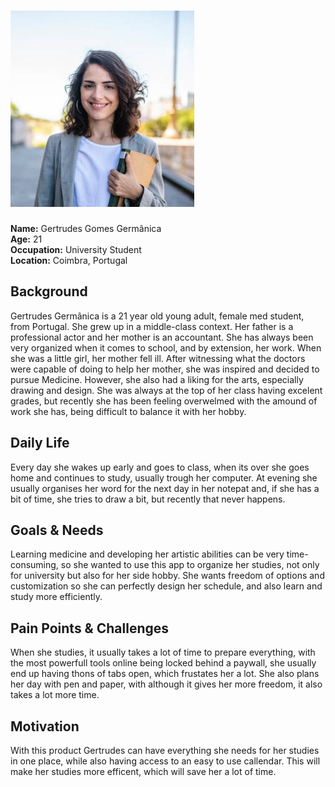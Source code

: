 # ![Persona Name](persona1.jpeg)  
**Name:** Gertrudes Gomes Germânica  
**Age:** 21  
**Occupation:** University Student  
**Location:** Coimbra, Portugal  

## Background  
Gertrudes Germânica is a 21 year old young adult, female med student, from Portugal. She grew up in a middle-class context. Her father is a professional actor and her mother is an accountant. She has always been very organized when it comes to school, and by extension, her work. When she was a little girl, her mother fell ill. After witnessing what the doctors were capable of doing to help her mother, she was inspired and decided to pursue Medicine. However, she also had a liking for the arts, especially drawing and design.
She was always at the top of her class having excelent grades, but recently she has been feeling overwelmed with the amound of work she has, being difficult to balance it with her hobby.

## Daily Life  
Every day she wakes up early and goes to class, when its over she goes home and continues to study, usually trough her computer. At evening she usually organises her word for the next day in her notepat and, if she has a bit of time, she tries to draw a bit, but recently that never happens.

## Goals & Needs    
Learning medicine and developing her artistic abilities can be very time-consuming, so she wanted to use this app to organize her studies, not only for university but also for her side hobby. She wants freedom of options and customization so she can perfectly design her schedule, and also learn and study more efficiently.

## Pain Points & Challenges    
When she studies, it usually takes a lot of time to prepare everything, with the most powerfull tools online being locked behind a paywall, she usually end up having thons of tabs open, which frustates her a lot. She also plans her day with pen and paper, with although it gives her more freedom, it also takes a lot more time.

## Motivation  
With this product Gertrudes can have everything she needs for her studies in one place, while also having access to an easy to use callendar. This will make her studies more efficent, which will save her a lot of time.